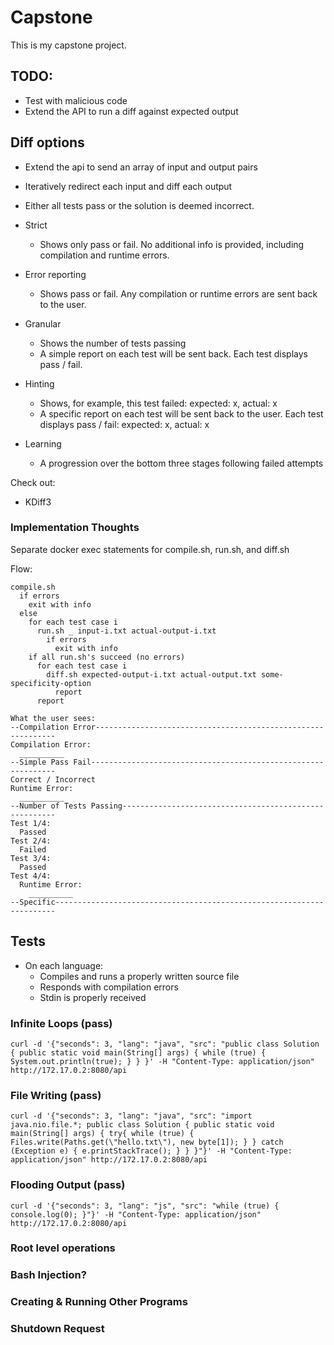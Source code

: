 # Capstone

This is my capstone project.

## TODO:

- Test with malicious code
- Extend the API to run a diff against expected output

## Diff options

- Extend the api to send an array of input and output pairs
- Iteratively redirect each input and diff each output
- Either all tests pass or the solution is deemed incorrect.

- Strict
  - Shows only pass or fail. No additional info is provided, including compilation and runtime errors.
- Error reporting
  - Shows pass or fail. Any compilation or runtime errors are sent back to the user.
- Granular
  - Shows the number of tests passing
  - A simple report on each test will be sent back. Each test displays pass / fail.
- Hinting
  - Shows, for example, this test failed: expected: x, actual: x
  - A specific report on each test will be sent back to the user. Each test displays pass / fail: expected: x, actual: x
- Learning
  - A progression over the bottom three stages following failed attempts

Check out:
- KDiff3

### Implementation Thoughts

Separate docker exec statements for compile.sh, run.sh, and diff.sh

Flow:
```
compile.sh
  if errors
    exit with info
  else
    for each test case i
      run.sh _ input-i.txt actual-output-i.txt
        if errors
          exit with info
    if all run.sh's succeed (no errors)
      for each test case i
        diff.sh expected-output-i.txt actual-output.txt some-specificity-option
          report
      report

What the user sees:
--Compilation Error-------------------------------------------------------------
Compilation Error:
  __________
--Simple Pass Fail--------------------------------------------------------------
Correct / Incorrect
Runtime Error:
  __________
--Number of Tests Passing-------------------------------------------------------
Test 1/4:
  Passed
Test 2/4:
  Failed
Test 3/4:
  Passed
Test 4/4:
  Runtime Error:
    __________
--Specific----------------------------------------------------------------------

```

## Tests

- On each language:
  - Compiles and runs a properly written source file
  - Responds with compilation errors
  - Stdin is properly received

### Infinite Loops (pass)

```
curl -d '{"seconds": 3, "lang": "java", "src": "public class Solution { public static void main(String[] args) { while (true) { System.out.println(true); } } }' -H "Content-Type: application/json" http://172.17.0.2:8080/api
```

### File Writing (pass)

```
curl -d '{"seconds": 3, "lang": "java", "src": "import java.nio.file.*; public class Solution { public static void main(String[] args) { try{ while (true) { Files.write(Paths.get(\"hello.txt\"), new byte[1]); } } catch (Exception e) { e.printStackTrace(); } } }"}' -H "Content-Type: application/json" http://172.17.0.2:8080/api
```

### Flooding Output (pass)

```
curl -d '{"seconds": 3, "lang": "js", "src": "while (true) { console.log(0); }"}' -H "Content-Type: application/json" http://172.17.0.2:8080/api
```

### Root level operations

### Bash Injection?

### Creating & Running Other Programs

### Shutdown Request
